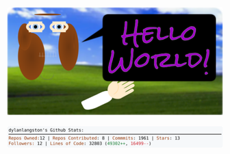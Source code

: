<!-- 
Version 2.0.29
Built Wed May 29 2024 17:03:48 GMT+0000 (Coordinated Universal Time)
-->

<h1 align="center">
  <a href="./src/ReadMe.md" title="Click to View Source">
    <picture width="100%" alt="Dylan">
      <source media="(prefers-color-scheme: dark)" srcset="dylan-dark.svg?version=2.0.29">
      <img src="dylan-light.svg?version=2.0.29" alt="Dylan">
    </picture>
  </a>
</h1>

<div align="center">
  <picture width="100%" alt="Profile Info and Stats">
    <source media="(prefers-color-scheme: dark)" srcset="stats-dark.svg?version=2.0.29">
    <img src="stats-light.svg?version=2.0.29" alt="Profile Info and Stats">
  </picture>
</div>

